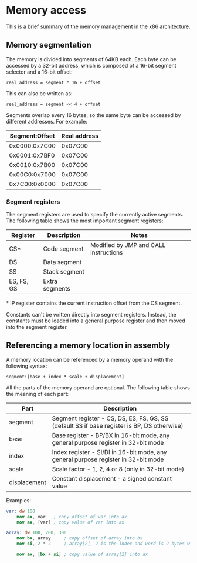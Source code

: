 # Memory access
This is a brief summary of the memory management in the x86 architecture.

## Memory segmentation
The memory is divided into segments of 64KB each. Each byte can be accessed by a 32-bit address, which is composed of a 16-bit segment selector and a 16-bit offset:

```
real_address = segment * 16 + offset
```

This can also be written as:

```
real_address = segment << 4 + offset
```

Segments overlap every 16 bytes, so the same byte can be accessed by different addresses. For example:
    
| Segment:Offset | Real address |
|----------------|--------------|
| 0x0000:0x7C00  | 0x07C00      |
| 0x0001:0x7BF0  | 0x07C00      |
| 0x0010:0x7B00  | 0x07C00      |
| 0x00C0:0x7000  | 0x07C00      |
| 0x7C00:0x0000  | 0x07C00      |

### Segment registers
The segment registers are used to specify the currently active segments. The following table shows the most important segment registers:

| Register   | Description    | Notes                                 |
|------------|----------------|---------------------------------------|
| CS*        | Code segment   | Modified by JMP and CALL instructions |
| DS         | Data segment   |                                       |
| SS         | Stack segment  |                                       |
| ES, FS, GS | Extra segments |                                       |

\* IP register contains the current instruction offset from the CS segment.

Constants can't be written directly into segment registers. Instead, the constants must be loaded into a general purpose register and then moved into the segment register.


## Referencing a memory location in assembly
A memory location can be referenced by a memory operand with the following syntax:

```
segment:[base + index * scale + displacement]
```

All the parts of the memory operand are optional. The following table shows the meaning of each part:

| Part          | Description                                                                                 |
|---------------|---------------------------------------------------------------------------------------------|
| segment       | Segment register - CS, DS, ES, FS, GS, SS (default SS if base register is BP, DS otherwise) |
| base          | Base register - BP/BX in 16-bit mode, any general purpose register in 32-bit mode           |
| index         | Index register - SI/DI in 16-bit mode, any general purpose register in 32-bit mode          |
| scale         | Scale factor - 1, 2, 4 or 8 (only in 32-bit mode)                                           |
| displacement  | Constant displacement - a signed constant value                                             |

Examples:

```nasm
var: dw 100
    mov ax, var   ; copy offset of var into ax
    mov ax, [var] ; copy value of var into ax
```

```nasm
array: dw 100, 200, 300
    mov bx, array     ; copy offset of array into bx
    mov si, 2 * 2     ; array[2], 2 is the index and word is 2 bytes wide

    mov ax, [bx + si] ; copy value of array[2] into ax
```